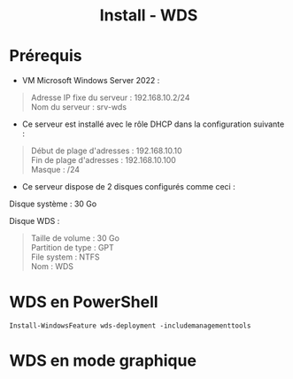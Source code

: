 
<div align="center"><H1> Install -  WDS </H1></div>

# Prérequis

- VM Microsoft Windows Server 2022 :

>  Adresse IP fixe du serveur : 192.168.10.2/24  
>  Nom du serveur : srv-wds  

- Ce serveur est installé avec le rôle DHCP dans la configuration suivante :

> Début de plage d'adresses : 192.168.10.10  
> Fin de plage d'adresses : 192.168.10.100  
> Masque : /24  

- Ce serveur dispose de 2 disques configurés comme ceci :

Disque système : 30 Go  

Disque WDS :  
> Taille de volume : 30 Go  
> Partition de type : GPT  
> File system : NTFS  
> Nom : WDS  

# WDS en PowerShell

```
Install-WindowsFeature wds-deployment -includemanagementtools
```

# WDS en mode graphique
